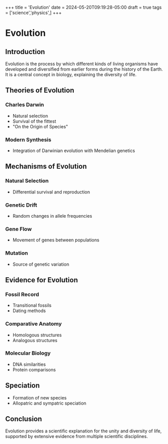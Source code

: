 +++
title = 'Evolution'
date = 2024-05-20T09:19:28-05:00
draft = true
tags = ['science','physics',]
+++
# Evolution

## Introduction
Evolution is the process by which different kinds of living organisms have developed and diversified from earlier forms during the history of the Earth. It is a central concept in biology, explaining the diversity of life.

## Theories of Evolution
### Charles Darwin
- Natural selection
- Survival of the fittest
- "On the Origin of Species"

### Modern Synthesis
- Integration of Darwinian evolution with Mendelian genetics

## Mechanisms of Evolution
### Natural Selection
- Differential survival and reproduction

### Genetic Drift
- Random changes in allele frequencies

### Gene Flow
- Movement of genes between populations

### Mutation
- Source of genetic variation

## Evidence for Evolution
### Fossil Record
- Transitional fossils
- Dating methods

### Comparative Anatomy
- Homologous structures
- Analogous structures

### Molecular Biology
- DNA similarities
- Protein comparisons

## Speciation
- Formation of new species
- Allopatric and sympatric speciation

## Conclusion
Evolution provides a scientific explanation for the unity and diversity of life, supported by extensive evidence from multiple scientific disciplines.
